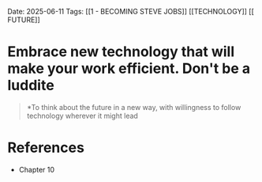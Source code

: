 Date: 2025-06-11
Tags: [[1 - BECOMING STEVE JOBS]] [[TECHNOLOGY]] [[ FUTURE]] 

# Embrace new technology that will make your work efficient. Don't be a luddite

>*To think about the future in a new way, with willingness to follow technology wherever it  might lead 
# References
- Chapter 10